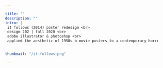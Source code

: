 ```yaml
---

title: ""
description: ""
intro: |
 it follows (2014) poster redesign <br>
 design 202 | fall 2020 <br>
 adobe illustrator & photoshop <br>
 applied the aesthetic of 1950s b-movie posters to a contemporary horror film set in an ambiguous time period


thumbnail: "/it-follows.png"

---
```

